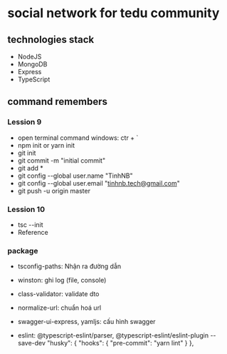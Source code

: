 # social network for tedu community

## technologies stack

- NodeJS
- MongoDB
- Express
- TypeScript

## command remembers

### Lession 9

- open terminal command windows: ctr + `
- npm init or yarn init
- git init
- git commit -m "initial commit"
- git add \*
- git config --global user.name "TinhNB"
- git config --global user.email "tinhnb.tech@gmail.com"
- git push -u origin master

### Lession 10

- tsc --init
- Reference

### package

- tsconfig-paths: Nhận ra đường dẫn
- winston: ghi log (file, console)
- class-validator: validate dto
- normalize-url: chuẩn hoá url

- swagger-ui-express, yamljs: cấu hình swagger
- eslint: @typescript-eslint/parser, @typescript-eslint/eslint-plugin --save-dev
  "husky": {
  "hooks": {
  "pre-commit": "yarn lint"
  }
  },

